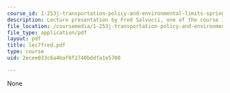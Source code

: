 ```yaml
---
course_id: 1-253j-transportation-policy-and-environmental-limits-spring-2004
description: Lecture presentation by Fred Salvucci, one of the course instructors.
file_location: /coursemedia/1-253j-transportation-policy-and-environmental-limits-spring-2004/2ecee033c6a4baf8f2740bddfa1e5700_lec7fred.pdf
file_type: application/pdf
layout: pdf
title: lec7fred.pdf
type: course
uid: 2ecee033c6a4baf8f2740bddfa1e5700

---
```

None